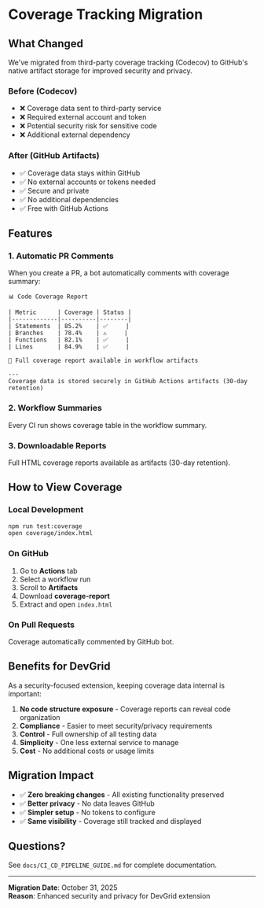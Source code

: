 # Coverage Tracking Migration

## What Changed

We've migrated from third-party coverage tracking (Codecov) to GitHub's native artifact storage for improved security and privacy.

### Before (Codecov)
- ❌ Coverage data sent to third-party service
- ❌ Required external account and token
- ❌ Potential security risk for sensitive code
- ❌ Additional external dependency

### After (GitHub Artifacts)
- ✅ Coverage data stays within GitHub
- ✅ No external accounts or tokens needed
- ✅ Secure and private
- ✅ No additional dependencies
- ✅ Free with GitHub Actions

## Features

### 1. Automatic PR Comments
When you create a PR, a bot automatically comments with coverage summary:

```
📊 Code Coverage Report

| Metric      | Coverage | Status |
|-------------|----------|--------|
| Statements  | 85.2%    | ✅     |
| Branches    | 78.4%    | ⚠️     |
| Functions   | 82.1%    | ✅     |
| Lines       | 84.9%    | ✅     |

📁 Full coverage report available in workflow artifacts

---
Coverage data is stored securely in GitHub Actions artifacts (30-day retention)
```

### 2. Workflow Summaries
Every CI run shows coverage table in the workflow summary.

### 3. Downloadable Reports
Full HTML coverage reports available as artifacts (30-day retention).

## How to View Coverage

### Local Development
```bash
npm run test:coverage
open coverage/index.html
```

### On GitHub
1. Go to **Actions** tab
2. Select a workflow run
3. Scroll to **Artifacts**
4. Download **coverage-report**
5. Extract and open `index.html`

### On Pull Requests
Coverage automatically commented by GitHub bot.

## Benefits for DevGrid

As a security-focused extension, keeping coverage data internal is important:

1. **No code structure exposure** - Coverage reports can reveal code organization
2. **Compliance** - Easier to meet security/privacy requirements
3. **Control** - Full ownership of all testing data
4. **Simplicity** - One less external service to manage
5. **Cost** - No additional costs or usage limits

## Migration Impact

- ✅ **Zero breaking changes** - All existing functionality preserved
- ✅ **Better privacy** - No data leaves GitHub
- ✅ **Simpler setup** - No tokens to configure
- ✅ **Same visibility** - Coverage still tracked and displayed

## Questions?

See `docs/CI_CD_PIPELINE_GUIDE.md` for complete documentation.

---

**Migration Date**: October 31, 2025  
**Reason**: Enhanced security and privacy for DevGrid extension
